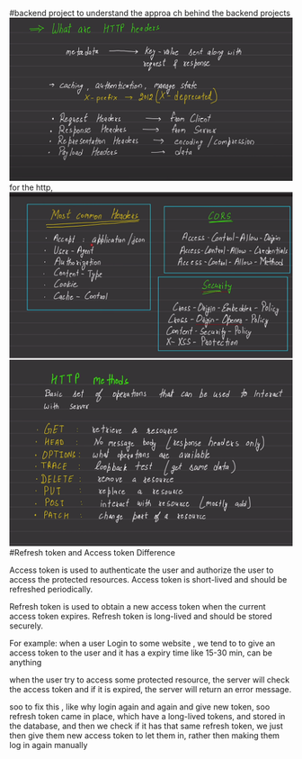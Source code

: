 #backend project to understand the approa ch behind the backend projects
![alt text](image.png) for the http,  
![alt text](image-1.png)
![alt text](image-2.png)
#Refresh token and Access token Difference

Access token is used to authenticate the user and authorize the user to access the protected resources. Access token is short-lived and should be refreshed periodically.

Refresh token is used to obtain a new access token when the current access token expires. Refresh token is long-lived and should be stored securely.

For example:
when a user Login to some website , we tend to to give an access token to the user and it has a expiry time like 15-30 min, can be anything

when the user try to access some protected resource, the server will check the access token and if it
is expired, the server will return an error message.

soo to fix this , like why login again and again and give new token,
soo refresh token came in place, which have a long-lived tokens, and stored in the database,
and then we check if it has that same refresh token, we just then give them new access token to let them in, rather then making them log in again manually
